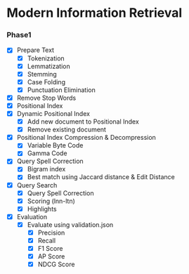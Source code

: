 # Modern Information Retrieval

### Phase1
- [x] Prepare Text
    - [x] Tokenization
    - [x] Lemmatization
    - [x] Stemming
    - [x] Case Folding
    - [x] Punctuation Elimination
- [x] Remove Stop Words
- [x] Positional Index
- [x] Dynamic Positional Index
    - [x] Add new document to Positional Index
    - [x] Remove existing document
- [x] Positional Index Compression & Decompression
    - [x] Variable Byte Code
    - [x] Gamma Code
- [x] Query Spell Correction
    - [x] Bigram index
    - [x] Best match using Jaccard distance & Edit Distance
- [x] Query Search
    - [x] Query Spell Correction
    - [x] Scoring (lnn-ltn)
    - [x] Highlights
- [x] Evaluation
    - [x] Evaluate using validation.json
        - [x] Precision
        - [x] Recall
        - [x] F1 Score
        - [x] AP Score
        - [x] NDCG Score